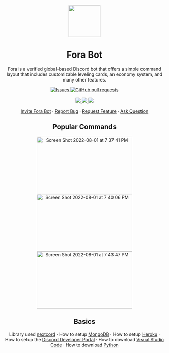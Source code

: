 <p align="center">
  <img width="100px" src="https://user-images.githubusercontent.com/84829249/182300904-72d270cc-de2b-4ec8-a8d9-ec28f597c656.png"
""/>
</p>

<h1 align="center">
  Fora Bot
</h1>

<p align="center">
  Fora is a verified global-based Discord bot that offers a simple command layout that includes customizable leveling cards, an economy system, and many other features.
</p>

</p>
  <p align="center">
    <a href="https://github.com/dolsity/meet-fora/issues">
      <img alt="Issues" src="https://img.shields.io/github/issues/dolsity/meet-fora?color=0088ff" />
    </a>
    <a href="https://github.com/anuraghazra/github-readme-stats/pulls">
      <img alt="GitHub pull requests" src="https://img.shields.io/github/issues-pr/dolsity/meet-fora?color=0088ff" />
    </a>
    <br />
    <br />
    <a href="https://discord.com">
      <img src="https://img.shields.io/badge/Platform%20-Discord%20%E2%86%92-gray.svg?colorA=5865F2&colorB=4552d9&style=for-the-badge"/>
    </a>
    <a href="https://heroku.com">
      <img src="https://img.shields.io/badge/Hosted%20by-Heroku%20%E2%86%92-gray.svg?colorA=8552a8&colorB=743d99&style=for-the-badge"/>
    </a>
    <a href="https://www.mongodb.com">
      <img src="https://img.shields.io/badge/Database%20-MongoDB%20%E2%86%92-gray.svg?colorA=10821b&colorB=065e0f&style=for-the-badge"/>
  </p>
  
  <p align="center">
    <a href="https://discord.com/api/oauth2/authorize?client_id=891773139200139354&permissions=431644596288&scope=bot%20applications.commands">Invite Fora Bot</a>
    ·
    <a href="https://github.com/dolsity/meet-fora/issues/new/choose">Report Bug</a>
    ·
    <a href="https://github.com/dolsity/mmet-fora/issues/new/choose">Request Feature</a>
    ·
    <a href="https://github.com/anuraghazra/github-readme-stats/discussions">Ask Question</a>
  </p>

  <h2 align="center">
    Popular Commands
  </h2>
  
  <p align="center">
    <img width="300" height ="180" alt="Screen Shot 2022-08-01 at 7 37 41 PM" src="https://user-images.githubusercontent.com/84829249/182279743-4c1df1a7-3741-4cc1-bf4d-edd26d40eb77.png" />
    <img width="300" height ="180" alt="Screen Shot 2022-08-01 at 7 40 06 PM" src="https://user-images.githubusercontent.com/84829249/182280038-2a1ebb6d-2686-4d3a-b1ca-7c7f795d2363.png" />
    <img width="300" height ="180" alt="Screen Shot 2022-08-01 at 7 43 47 PM" src="https://user-images.githubusercontent.com/84829249/182280486-e8400568-abdc-4c17-8ad1-199237b01262.png" />
  </p>
  
  <h2 align="center">
    Basics
  </h2>
  
  <p align="center">
    Library used <a href="https://docs.nextcord.dev/en/stable/">nextcord</a> · 
    How to setup <a href="https://youtu.be/-Wf8E6RRuXA">MongoDB</a> · 
    How to setup <a href="https://youtu.be/-Wf8E6RRuXA">Heroku</a> · 
    How to setup the <a href="https://www.youtube.com/watch?v=-m-Z7Wav-fM">Discord Developer Portal</a> · 
    How to download <a href="https://www.youtube.com/watch?v=-m-Z7Wav-fM">Visual Studio Code</a> · 
    How to download <a href="https://www.youtube.com/watch?v=cUAK4x_7thA">Python</a>
  </p>

